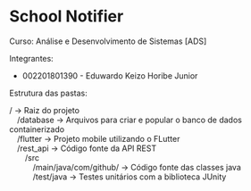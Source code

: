 # School Notifier

Curso: Análise e Desenvolvimento de Sistemas [ADS]

Integrantes:
- 002201801390 - Eduwardo Keizo Horibe Junior

<p>Estrutura das pastas:</p>
/ -> Raiz do projeto<br>
 /database -> Arquivos para criar e popular o banco de dados containerizado<br>
 /flutter -> Projeto mobile utilizando o FLutter<br>
 /rest_api -> Código fonte da API REST<br>
  /src<br>
   /main/java/com/github/ -> Código fonte das classes java<br>
   /test/java -> Testes unitários com a biblioteca JUnity<br>
